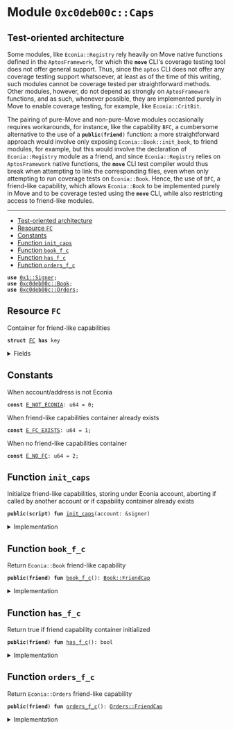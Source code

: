 
<a name="0xc0deb00c_Caps"></a>

# Module `0xc0deb00c::Caps`


<a name="@Test-oriented_architecture_0"></a>

## Test-oriented architecture


Some modules, like <code>Econia::Registry</code> rely heavily on Move native
functions defined in the <code>AptosFramework</code>, for which the <code><b>move</b></code>
CLI's coverage testing tool does not offer general support. Thus,
since the <code>aptos</code> CLI does not offer any coverage testing support
whatsoever, at least as of the time of this writing, such modules
cannot be coverage tested per straightforward methods. Other
modules, however, do not depend as strongly on <code>AptosFramework</code>
functions, and as such, whenever possible, they are implemented
purely in Move to enable coverage testing, for example, like
<code>Econia::CritBit</code>.

The pairing of pure-Move and non-pure-Move modules occasionally
requires workarounds, for instance, like the capability <code>BFC</code>, a
cumbersome alternative to the use of a <code><b>public</b>(<b>friend</b>)</code> function: a
more straightforward approach would involve only exposing
<code>Econia::Book::init_book</code>, to friend modules, for example, but this
would involve the declaration of <code>Econia::Registry</code> module as a
friend, and since <code>Econia::Registry</code> relies on <code>AptosFramework</code>
native functions, the <code><b>move</b></code> CLI test compiler would thus break when
attempting to link the corresponding files, even when only
attempting to run coverage tests on <code>Econia::Book</code>. Hence, the use
of <code>BFC</code>, a friend-like capability, which allows <code>Econia::Book</code> to
be implemented purely in Move and to be coverage tested using the
<code><b>move</b></code> CLI, while also restricting access to friend-like modules.

---


-  [Test-oriented architecture](#@Test-oriented_architecture_0)
-  [Resource `FC`](#0xc0deb00c_Caps_FC)
-  [Constants](#@Constants_1)
-  [Function `init_caps`](#0xc0deb00c_Caps_init_caps)
-  [Function `book_f_c`](#0xc0deb00c_Caps_book_f_c)
-  [Function `has_f_c`](#0xc0deb00c_Caps_has_f_c)
-  [Function `orders_f_c`](#0xc0deb00c_Caps_orders_f_c)


<pre><code><b>use</b> <a href="../../../build/MoveStdlib/docs/Signer.md#0x1_Signer">0x1::Signer</a>;
<b>use</b> <a href="Book.md#0xc0deb00c_Book">0xc0deb00c::Book</a>;
<b>use</b> <a href="Orders.md#0xc0deb00c_Orders">0xc0deb00c::Orders</a>;
</code></pre>



<a name="0xc0deb00c_Caps_FC"></a>

## Resource `FC`

Container for friend-like capabilities


<pre><code><b>struct</b> <a href="Caps.md#0xc0deb00c_Caps_FC">FC</a> <b>has</b> key
</code></pre>



<details>
<summary>Fields</summary>


<dl>
<dt>
<code>b: <a href="Book.md#0xc0deb00c_Book_FriendCap">Book::FriendCap</a></code>
</dt>
<dd>
 <code>Econia::Book</code> capability
</dd>
<dt>
<code>o: <a href="Orders.md#0xc0deb00c_Orders_FriendCap">Orders::FriendCap</a></code>
</dt>
<dd>
 <code>Econia::Orders</code> capability
</dd>
</dl>


</details>

<a name="@Constants_1"></a>

## Constants


<a name="0xc0deb00c_Caps_E_NOT_ECONIA"></a>

When account/address is not Econia


<pre><code><b>const</b> <a href="Caps.md#0xc0deb00c_Caps_E_NOT_ECONIA">E_NOT_ECONIA</a>: u64 = 0;
</code></pre>



<a name="0xc0deb00c_Caps_E_FC_EXISTS"></a>

When friend-like capabilities container already exists


<pre><code><b>const</b> <a href="Caps.md#0xc0deb00c_Caps_E_FC_EXISTS">E_FC_EXISTS</a>: u64 = 1;
</code></pre>



<a name="0xc0deb00c_Caps_E_NO_FC"></a>

When no friend-like capabilities container


<pre><code><b>const</b> <a href="Caps.md#0xc0deb00c_Caps_E_NO_FC">E_NO_FC</a>: u64 = 2;
</code></pre>



<a name="0xc0deb00c_Caps_init_caps"></a>

## Function `init_caps`

Initialize friend-like capabilities, storing under Econia
account, aborting if called by another account or if capability
container already exists


<pre><code><b>public</b>(<b>script</b>) <b>fun</b> <a href="Caps.md#0xc0deb00c_Caps_init_caps">init_caps</a>(account: &signer)
</code></pre>



<details>
<summary>Implementation</summary>


<pre><code><b>public</b>(<b>script</b>) <b>fun</b> <a href="Caps.md#0xc0deb00c_Caps_init_caps">init_caps</a>(
    account: &signer
) {
    <b>let</b> addr = s_a_o(account); // Get signer <b>address</b>
    <b>assert</b>!(addr == @Econia, <a href="Caps.md#0xc0deb00c_Caps_E_NOT_ECONIA">E_NOT_ECONIA</a>); // Assert Econia signer
    // Assert <b>friend</b>-like capabilities container does not yet exist
    <b>assert</b>!(!<b>exists</b>&lt;<a href="Caps.md#0xc0deb00c_Caps_FC">FC</a>&gt;(addr), <a href="Caps.md#0xc0deb00c_Caps_E_FC_EXISTS">E_FC_EXISTS</a>);
    // Move <b>friend</b>-like capabilities container <b>to</b> Econia account
    <b>move_to</b>&lt;<a href="Caps.md#0xc0deb00c_Caps_FC">FC</a>&gt;(account, <a href="Caps.md#0xc0deb00c_Caps_FC">FC</a>{b: b_g_f_c(account), o: o_g_f_c(account)});
}
</code></pre>



</details>

<a name="0xc0deb00c_Caps_book_f_c"></a>

## Function `book_f_c`

Return <code>Econia::Book</code> friend-like capability


<pre><code><b>public</b>(<b>friend</b>) <b>fun</b> <a href="Caps.md#0xc0deb00c_Caps_book_f_c">book_f_c</a>(): <a href="Book.md#0xc0deb00c_Book_FriendCap">Book::FriendCap</a>
</code></pre>



<details>
<summary>Implementation</summary>


<pre><code><b>public</b>(<b>friend</b>) <b>fun</b> <a href="Caps.md#0xc0deb00c_Caps_book_f_c">book_f_c</a>():
BFC
<b>acquires</b> <a href="Caps.md#0xc0deb00c_Caps_FC">FC</a> {
    <b>assert</b>!(<a href="Caps.md#0xc0deb00c_Caps_has_f_c">has_f_c</a>(), <a href="Caps.md#0xc0deb00c_Caps_E_NO_FC">E_NO_FC</a>); // Assert capabilities initialized
    <b>borrow_global</b>&lt;<a href="Caps.md#0xc0deb00c_Caps_FC">FC</a>&gt;(@Econia).b // Return requested capability
}
</code></pre>



</details>

<a name="0xc0deb00c_Caps_has_f_c"></a>

## Function `has_f_c`

Return true if friend capability container initialized


<pre><code><b>public</b>(<b>friend</b>) <b>fun</b> <a href="Caps.md#0xc0deb00c_Caps_has_f_c">has_f_c</a>(): bool
</code></pre>



<details>
<summary>Implementation</summary>


<pre><code><b>public</b>(<b>friend</b>) <b>fun</b> <a href="Caps.md#0xc0deb00c_Caps_has_f_c">has_f_c</a>(): bool {<b>exists</b>&lt;<a href="Caps.md#0xc0deb00c_Caps_FC">FC</a>&gt;(@Econia)}
</code></pre>



</details>

<a name="0xc0deb00c_Caps_orders_f_c"></a>

## Function `orders_f_c`

Return <code>Econia::Orders</code> friend-like capability


<pre><code><b>public</b>(<b>friend</b>) <b>fun</b> <a href="Caps.md#0xc0deb00c_Caps_orders_f_c">orders_f_c</a>(): <a href="Orders.md#0xc0deb00c_Orders_FriendCap">Orders::FriendCap</a>
</code></pre>



<details>
<summary>Implementation</summary>


<pre><code><b>public</b>(<b>friend</b>) <b>fun</b> <a href="Caps.md#0xc0deb00c_Caps_orders_f_c">orders_f_c</a>():
OFC
<b>acquires</b> <a href="Caps.md#0xc0deb00c_Caps_FC">FC</a> {
    <b>assert</b>!(<a href="Caps.md#0xc0deb00c_Caps_has_f_c">has_f_c</a>(), <a href="Caps.md#0xc0deb00c_Caps_E_NO_FC">E_NO_FC</a>); // Assert capabilities initialized
    <b>borrow_global</b>&lt;<a href="Caps.md#0xc0deb00c_Caps_FC">FC</a>&gt;(@Econia).o // Return requested capability
}
</code></pre>



</details>
